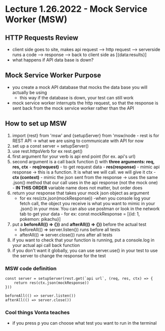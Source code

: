 # Lecture 1.26.2022 - Mock Service Worker (MSW)

## HTTP Requests Review

- client side goes to site, makes api request --> http request --> serverside runs a code --> response --> back to client side as [{data:results}]
- what happens if API data base is down?

## Mock Service Worker Purpose

- you create a mock API database that mocks the data base you will actually be using
  - this way if the database is down, your test can still work
- mock service worker interrupts the http request, so that the response is sent back from the mock service worker rather than the API

## How to set up MSW

1. import {rest} from 'msw' and {setupServer} from 'msw/node - rest is for REST API -> what we are using to communicate with API for now
2. set up a const server = setupServer()
3. use rest.httpsVerb for ex rest.get()
4. first argument for your verb is api end point (for ex. api's url)
5. second argument is a call back function () with **three arguments: req, res, ctx** - **req(request)** - to get request data - **res(response)** - mimic api response -> this is a function. It is what we will call. we will give it ctx - **ctx (context)** - mimic the json sent from the response -> uses the same .json() method that our call uses in the api response (not the mock one) - **IN THIS ORDER** variable name does not matter, but order does
6. return your response that takes your mock json object as argument
   - for ex res(ctx.json(mockResponse))
     -when you console log your fetch call, the object you receive is what you want to mimic in your .json() in your msw. You can also use postman or look in the network tab to get your data - for ex: const mockResponse = [{id: 1, pokemon: pikachu}]
7. put a **beforeAll(() => {})** and **afterAll(() => {})** before the actual test
   - beforeAll(() => server.listen()) runs before all tests
   - afterAll(() => server.close()) runs after all tests
8. if you want to check that your function is running, put a console.log in your actual api call back function
9. if you don't want it globally, you can use server.use() in your test to use the server to change the response for the test

### MSW code definition

```
const server = setupServer(rest.get(`api url`, (req, res, ctx) => {
    return res(ctx.json(mockResponse))
}))

beforeAll(() => server.listen())
afterAll(() => server.close())
```

### Cool things Vonta teaches

- if you press p you can choose what test you want to run in the terminal
